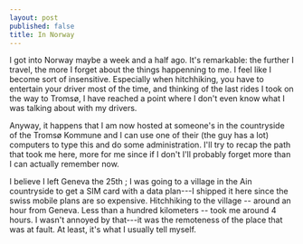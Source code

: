```yaml
---
layout: post
published: false
title: In Norway
---
```

I got into Norway maybe a week and a half ago. It's remarkable: the further I travel, the more I forget  about the things happenning to me. I feel like I become sort of insensitive. Especially when hitchhiking, you have to entertain your driver most of the time, and thinking of the last rides I took on the way to Tromsø, I have reached a point where I don't even know what I was talking about with my drivers.

Anyway, it happens that I am now hosted at someone's in the countryside of the Tromsø Kommune and I can use one of their (the guy has a lot) computers to type this and do some administration. I'll try to recap the path that took me here, more for me since if I don't I'll probably forget more than I can actually remember now. 

I believe I left Geneva the 25th ; I was going to a village in the Ain countryside to get a SIM card with a data plan---I shipped it here since the swiss mobile plans are so expensive. Hitchhiking to the village -- around an hour from Geneva. Less than a hundred kilometers -- took me around 4 hours. I wasn't annoyed by that---it was the remoteness of the place that was at fault. At least, it's what I usually tell myself.